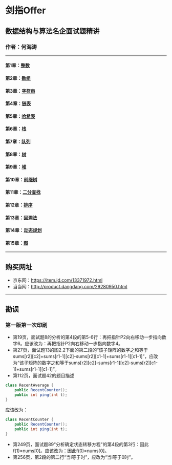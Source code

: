 # 剑指Offer
## 数据结构与算法名企面试题精讲
### 作者：何海涛
---
#### 第1章：[整数](./Chapter01.md)
#### 第2章：[数组](./Chapter02.md)
#### 第3章：[字符串](./Chapter03.md)
#### 第4章：[链表](./Chapter04.md)
#### 第5章：[哈希表](./Chapter05.md)
#### 第6章：[栈](./Chapter06.md)
#### 第7章：[队列](./Chapter07.md)
#### 第8章：[树](./Chapter08.md)
#### 第9章：[堆](./Chapter09.md)
#### 第10章：[前缀树](./Chapter10.md)
#### 第11章：[二分查找](./Chapter11.md)
#### 第12章：[排序](./Chapter12.md)
#### 第13章：[回溯法](./Chapter13.md)
#### 第14章：[动态规划](./Chapter14.md)
#### 第15章：[图](./Chapter15.md)
---
## 购买网址
+ 京东网：https://item.jd.com/13371972.html
+ 当当网：http://product.dangdang.com/29280950.html
---
## 勘误
### 第一版第一次印刷
+ 第19页，面试题8的分析的第4段的第5-6行：再把指针P2向右移动一步指向数字6。应该改为：再把指针P2向右移动一步指向数字4。
+ 第27页，面试题13的图2.2下面的第二段的“该子矩阵的数字之和等于sums[r2][c2]+sums[r1-1][c2]-sums[r2][c1-1]+sums[r1-1][c1-1]”，应改为“该子矩阵的数字之和等于sums[r2][c2]-sums[r1-1][c2]-sums[r2][c1-1]+sums[r1-1][c1-1]”。
+ 第112页，面试题42的题目描述
``` java
class RecentAverage {    
    public RecentCounter();
    public int ping(int t);
}
```
应该改为：
``` java
class RecentCounter {    
    public RecentCounter();
    public int ping(int t);
}
```
+ 第249页，面试题89"分析确定状态转移方程"的第4段的第3行：因此f(1)=nums[0]。应该改为：因此f(0)=nums[0]。
+ 第256页，第2段的第二行“当i等于时”，应改为“当i等于0时”。
